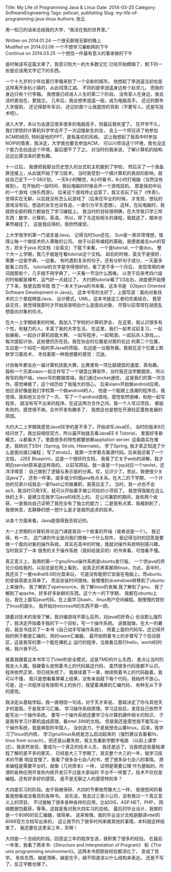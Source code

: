 Title: My Life of Programming Java & Linux
Date: 2014-03-25
Category: SoftwareEngineering
Tags: pelican, publishing
Slug: my-life-of-programming-java-linux
Authors: 张云

用一知己的话来总结我的大学，“我活在我的世界里。”

Written on 2014.01.24 一个很无聊很无聊的晚上  
Modifed on 2014.03.08 一个不想学习兼断网的下午  
Continue on 2014.03.25 一个想找一件最有意义的事来做的下午

是时候该写这篇文章了，我意识到大一的大多数记忆
已经开始模糊了，剩下的一些是应该用文字记下的东西。

一个十九岁的少年拉着行李箱来到了一个全新的城市。
他想起了李逍遥当初也是这样离开余杭小镇的，从此闯荡江湖。 
不同的是李逍遥身边有个赵灵儿， 而我的身边只有个行李箱。 
我想我已经进入人生的第二个阶段。
没有家人在身边，我会活的更自在，更独立。
几年后，我会想李逍遥一般，成为电脑高手。 
还记的那年入学报到， 还记得那年军训， 
还记的那个让我震惊的背影（不要写人，还是写技术吧）。

进入大学，本以为会遇见很多很多的电脑高手，但最后我失望了。
在开学不久，我们学院的计算机科学学会开了一次迎接新生的会，
会上一个师兄讲了他参加ACM的经历, 特别是他的PPT，是我喜欢的风格。 
这让我想起了我高中时参加NOIP的情景，我决定，大学我也要去参加ACM，
可以川师没这个环境，我也没这个能力去创造这个环境，最后便不了了之。
对当时的我来说，了解计算机的结构远远比算法来的更有趣。

十一过后， 我便把我那台历史悠久的台式机主机搬到了学校，
然后买了一个液晶屏连接上，从此就开始了学习技术。 
当时我受到一个搞计算机的表叔的影响，就给自己定下一个38计划，
一天8小时睡觉，8小时看书，8小时打电脑（当然没有做到）。
在开始的一段时间，我玩电脑的时候会开一个游戏挂机，
那是我初中玩的一个游戏《快乐西游》。 
后来这个游戏停止运营了，我又去玩了玩了《传奇》，
觉得实在无聊，以后就没有怎么玩游戏了（后来在毕业的时候，
才发现，想玩的游戏没有玩，想追的女生也没有追，一直引为平生遗憾）。
这样，在玩电脑时，我就把全部的精力都放在了学习编程上。 
我当时的目标很明确，在大学我只学三样东西：数学，计算机，英语。 
所以，除了与这些相关的课程，我就逃了，期末也果然被挂了。
这是我应得的，我欣然接受。

上大学我学的第一门语言是Java， 记得当时Sun还在。 
Sun是一家非常理想，值得让每一个做技术的人尊敬的公司。 
由于以前有编程的基础，我便直接去sun的官方，把关于java
的文档（全英文）下载下来看，一个是tutorial, 一个是doc。
整个大一上学期，我几乎就是在看tutorial这个文档。
起初的时候，英文不是很好，需要一边查字典，一边看，
有时遇到复杂的句子，还有分析句子成分，一天最多能看三四页。
tutorial的文字是学得很好的，看了差不多一个月后，
发现常用的单词就那些个，几乎就不用字典了，一天看一节没什么困难。 
以至于后来考四六级的时候都是裸考，运气好一点就过了。
大约把tutorial看了1/3左右，进度便开始慢了下来，我便去图书馆
借了一本关于java的书来看，这本书是
《Object Oriented Software Development in Java》。
这本书写的太好了，上面写道：面向对象技术的三个里程碑是Java，
设计模式，UML。这本书是这三者的完美结合， 
我受益无穷，我觉得我那时才开始渐渐明白什么是面向对象，
尽管以前常常在胡思乱想面向对象的优点。

在大一上学期结束的时候，我加入了学校的计算机学会，
在这里，我认识很多有个性，有魅力的人，丰富了我的大学生活。
在这里，我们一起考试前复习，一起抬展板，一起办计算机技能大赛，
一起写程序，一起喝酒，一起玩杀人游戏。。。 
每次提起计协，这些便历历在目。我在协会的位置是对窗的右边
的第二个位置，左边是一个如花一般的学Java的师姐， 
右边是一台服务器。我就在这个位置上默默学习着技术，
寻找着那一种我想要的感觉：沉迷。

计协每年都会办一届计算机技能大赛，比赛里有一项比敲键盘的速度，真有趣。
我和一个兄弟xiaov一起合作写了一个键盘比赛软件，当时我还没学数据库，
所以我写的用户端，xiaov写的数据库端，我们通过socket通信，
这是我们的第一次合作。感觉棒极了，这个经历给了我强大的信心。
后来xiaov开始做android应用，他应该好像是我们学校第一个做android的人，
他是一个能跟上浪潮的程序员，我觉得。我和他又合作了一次，
写了一个android游戏，感觉依然很棒，和他一起写程序，
就没有写不出来的程序。在这这两次合作之间，我一个人写过项目，
都挺失败的，感觉很不爽。合作开发有趣多了，
我想这也是想在开源社区蓬勃发展的原因。

大约大二上学期我感觉JavaSE学的差不多了，开始进军JavaEE，
当时的版本6已经问世了。我比较相信官方，所以最开始就去看JavaEE 6 Tutorial，
里面好多新概念，斗都看大了。里面很多的特性都要依赖appliation server. 
这条路实在难走，我转向了SSH（Spring, Struts, Hibernate)。 
学了Spring, 我才真正知道了什么是面向接口编程；
写了struts2，我第一次学着去看源代码。后来我还看了一个文档，
J2EE Blueprint，这是一个很好的文档， 
我看了它关于web的讲解，我才明白servlet原来是这样用的。
以前写网站，我一直是一个jsp对应一个sevlet，还洋洋得意：
自己做到了逻辑与表示层的分离。哎，见识少了。至此，我便很少关注java了。 
还有一件事，或多或少的很java有点关系。在大二的下学期， 
一个计协的兄弟介绍我去一家flash公司做兼职，我答应去了。
当时，我一点也不会as3，我当时只用3天，就可以开始着手做公司给的小项目了。 
我觉得我能在这么快的上手，是建立在我学习java的经历上的。
在公司兼职的期间，我有两个收获，一是我向自己证明了我完全有了独立的能力；
二是我有点累，我被剥削了，我想休息，去静静的想一想什么是才是我所追求的技术。

从各个方面来看，Java是值得我去铭记的。

大一上学期的计算机导论这门课是我另一个故事的开端（或者说是一个）。
我记得，有一次， 这门课的作业是问我们想做一个什么软件，
我记得当时的回答是要做一个面向对象的操作系统。
其实在高中的时候，我就对操作系统特别感兴趣，当时我买了一本
很贵的关于操作系统（我妈给我买的）的书来看，可惜看不懂。

真正意义上，我用的第一个gnu/linux操作系统是ubuntu发行版，
一个学java的师兄介绍给我的。以前总是在网上看到，
说真正的黑客都用linux，为此，高中时，我还买了一套redhat9.0的光盘来玩，
可是没有能把它安装在电脑上。而ubuntu的安装简直太简单了，
而且安装时间很快。我慢慢的从windows转移到了ubuntu上来操作。
我了解到了opensource，我了解linux的发展,我了解到了gnu，
我了解到了apache，好多好多新鲜的东西。这个大一的下学期，
我都在ubuntu上玩，我在上面写java代码，在上面学习bash， 
linux用户空间编程。我慢慢的尝到了linux的甜头，
我开始对microsoft的东西不屑一顾。

随着对技术的渐渐了解，我对编游戏不那么狂热，对java的好奇心
也没那么强烈了，我决定开始着手我的下一个目标，写一个操作系统。
说做就做，在大一的暑假，我去书店买了一本书《自己动手写操作系统》，
照着上面的代码写。还记得开始的例子都是汇编的，用的nasm汇编器。
最开始照着书上的步骤写了个启动扇区，这是我写的第一个能在裸机上
运行的程序，当我看见那行hello，world的时候，我兴奋不已。

接着我跟着这本书学习了intel的安全模式，这是TMD的什么东西，
差点让当时的我走火入魔。我硬着头皮照着书上的代码敲这代码，
虽然很多代码我都不认识。程序依然正常，但已经失控了。
我继续着下一章，继续照着书上的代码敲着，我可以不懂，
我只是想看看屏幕上结果，没有亲自敲下每个代码，我始终不放心。
可是，这一次程序没有按照书上的执行，我望着满屏的汇编代码，
有种无从下手的感觉。

我决定从基础学起。我一直相信一句话，对于天才来说，
基础决定了你与其他天才的差距。于是我学习汇编，
学习操作系统原理。学习这些后，发现自己依然不能写出一个操作系统。
要写一个操作系统还要学习与计算机硬件相关的知识， 
于是我有学习计算机组成原理，看intel 386的文档。
但是我还是感觉我不能写出一个操作系统，我是典型的中国人，
没创造力，于是我想去山寨linux。后来，我学习了linux的内核，
学习gnu/linux系统是怎么启动起来的（强烈建议去看看lfs，
linux from scrach）。但还是山寨失败，我又去重新学数字电路
（以前上课学过）。我突然发现，要成为一个真正的技术人员，
我还差远了。当我把这些基础课程了解的差不多的那天，
已经是大三下学期了。其实整个大三的一年，我学习技术的节奏
明显变慢了，我看了很多杂七杂八的书，想了很多杂七杂八的事情。
原来编程是需要平台的，就像《几何原本》一样， 证明是需要公理
作为基础的，所谓的各种应用开发和内核开发只不过是大家站的
平台不一样罢了。技术不仅仅是编程。还有好多好的感受。
是不是无聊之人的感受特别多？

大四是实习的阶段。由于我被保研，大四的节奏依然像大三一样，
我很悠闲的看着我想看或没看完的各种书。
说实话，我去过三家小公司，没有做过一个真正意义上的项目，
不过接触了很多各种各样的应用，比如GIS，ASP.NET，PHP，
网络数据包截获，等等。这就是我对我大四实习的总结。
最后的毕业设计，我做的是一个8086的反汇编器，很简单。
说来惭愧，我的毕业设计文档是翻译intel的8086官方文档写出来的，
这让我节约了很多时间来做其他的事情。本科就这样结束了。
我还要在这里呆三年，天啊！

大四是一个总结的阶段。回首这三年的程序生涯，我积累了很多的经验。
在最后一年里，我看了两本书:《Structure and Interpretation of Program》 
和《The unix programming environment》。这两本书把那些经验都消化了，
变成了哲学。 有些东西，越是清晰，越是在乎，越不知道该以什么结构来表达。
还是不写了，反正字数也够了。